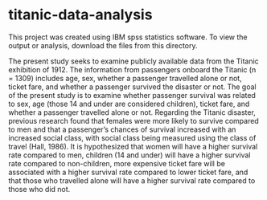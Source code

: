 # titanic-data-analysis

This project was created using IBM spss statistics software. To view the output or analysis, download the files from this directory.

The present study seeks to examine publicly available data from the Titanic exhibition of 1912. The information from passengers onboard the Titanic (n = 1309) includes age, sex, whether a passenger travelled alone or not, ticket fare, and whether a passenger survived the disaster or not. The goal of the present study is to examine whether passenger survival was related to sex, age (those 14 and under are considered children), ticket fare, and whether a passenger travelled alone or not. Regarding the Titanic disaster, previous research found that females were more likely to survive compared to men and that a passenger’s chances of survival increased with an increased social class, with social class being measured using the class of travel (Hall, 1986). It is hypothesized that women will have a higher survival rate compared to men, children (14 and under) will have a higher survival rate compared to non-children, more expensive ticket fare will be associated with a higher survival rate compared to lower ticket fare, and that those who travelled alone will have a higher survival rate compared to those who did not.

